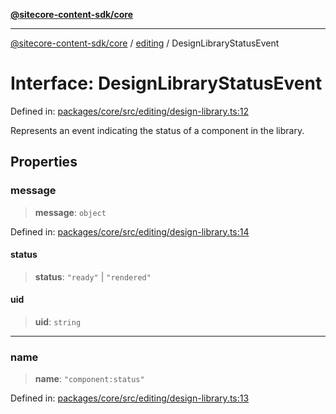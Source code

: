 [**@sitecore-content-sdk/core**](../../README.md)

***

[@sitecore-content-sdk/core](../../README.md) / [editing](../README.md) / DesignLibraryStatusEvent

# Interface: DesignLibraryStatusEvent

Defined in: [packages/core/src/editing/design-library.ts:12](https://github.com/Sitecore/content-sdk/blob/6011964d1f248a508bbfba336ef2d9fbb216116e/packages/core/src/editing/design-library.ts#L12)

Represents an event indicating the status of a component in the library.

## Properties

### message

> **message**: `object`

Defined in: [packages/core/src/editing/design-library.ts:14](https://github.com/Sitecore/content-sdk/blob/6011964d1f248a508bbfba336ef2d9fbb216116e/packages/core/src/editing/design-library.ts#L14)

#### status

> **status**: `"ready"` \| `"rendered"`

#### uid

> **uid**: `string`

***

### name

> **name**: `"component:status"`

Defined in: [packages/core/src/editing/design-library.ts:13](https://github.com/Sitecore/content-sdk/blob/6011964d1f248a508bbfba336ef2d9fbb216116e/packages/core/src/editing/design-library.ts#L13)
